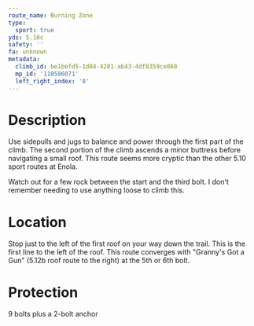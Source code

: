 ```yaml
---
route_name: Burning Zone
type:
  sport: true
yds: 5.10c
safety: ''
fa: unknown
metadata:
  climb_id: be1befd5-1d84-4281-ab43-4df8359ce860
  mp_id: '110586071'
  left_right_index: '8'
---
```

# Description
Use sidepulls and jugs to balance and power through the first part of the climb. The second portion of the climb ascends a minor buttress before navigating a small roof. This route seems more cryptic than the other 5.10 sport routes at Enola.

Watch out for a few rock between the start and the third bolt. I don't remember needing to use anything loose to climb this.

# Location
Stop just to the left of the first roof on your way down the trail. This is the first line to the left of the roof. This route converges with "Granny's Got a Gun" (5.12b roof route to the right) at the 5th or 6th bolt.

# Protection
9 bolts plus a 2-bolt anchor
